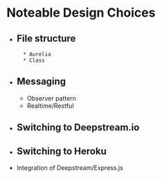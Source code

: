 # Noteable Design Choices
* ## File structure
        * Aurelia
        * Class

* ## Messaging
    * Observer pattern
    * Realtime/Restful

* ## Switching to Deepstream.io
* ## Switching to Heroku
* Integration of Deepstream/Express.js